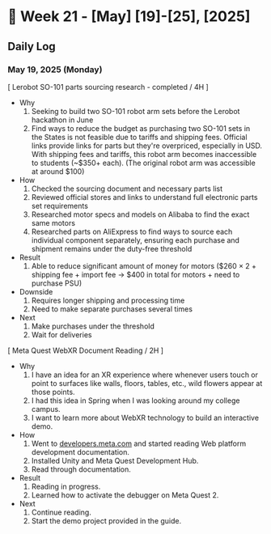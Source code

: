 # 📅 Week 21 - [May] [19]-[25], [2025]

## Daily Log  

### May 19, 2025 (Monday)

[ Lerobot SO-101 parts sourcing research - completed / 4H ] 

- Why
    1. Seeking to build two SO-101 robot arm sets before the Lerobot hackathon in June
    2. Find ways to reduce the budget as purchasing two SO-101 sets in the States is not feasible due to tariffs and shipping fees. Official links provide links for parts but they're overpriced, especially in USD. With shipping fees and tariffs, this robot arm becomes inaccessible to students (~$350+ each). (The original robot arm was accessible at around $100)
- How
    1. Checked the sourcing document and necessary parts list
    2. Reviewed official stores and links to understand full electronic parts set requirements
    3. Researched motor specs and models on Alibaba to find the exact same motors
    4. Researched parts on AliExpress to find ways to source each individual component separately, ensuring each purchase and shipment remains under the duty-free threshold
- Result
    1. Able to reduce significant amount of money for motors ($260 × 2 + shipping fee + import fee → $400 in total for motors + need to purchase PSU)
- Downside
    1. Requires longer shipping and processing time
    2. Need to make separate purchases several times
- Next
    1. Make purchases under the threshold
    2. Wait for deliveries


[ Meta Quest WebXR Document Reading / 2H ]

- Why
    1. I have an idea for an XR experience where whenever users touch or point to surfaces like walls, floors, tables, etc., wild flowers appear at those points.
    2. I had this idea in Spring when I was looking around my college campus.
    3. I want to learn more about WebXR technology to build an interactive demo.
- How
    1. Went to [developers.meta.com](https://developers.meta.com) and started reading Web platform development documentation.
    2. Installed Unity and Meta Quest Development Hub.
    3. Read through documentation.
 - Result
    1. Reading in progress.
    2. Learned how to activate the debugger on Meta Quest 2.
- Next
    1. Continue reading.
    2. Start the demo project provided in the guide.
